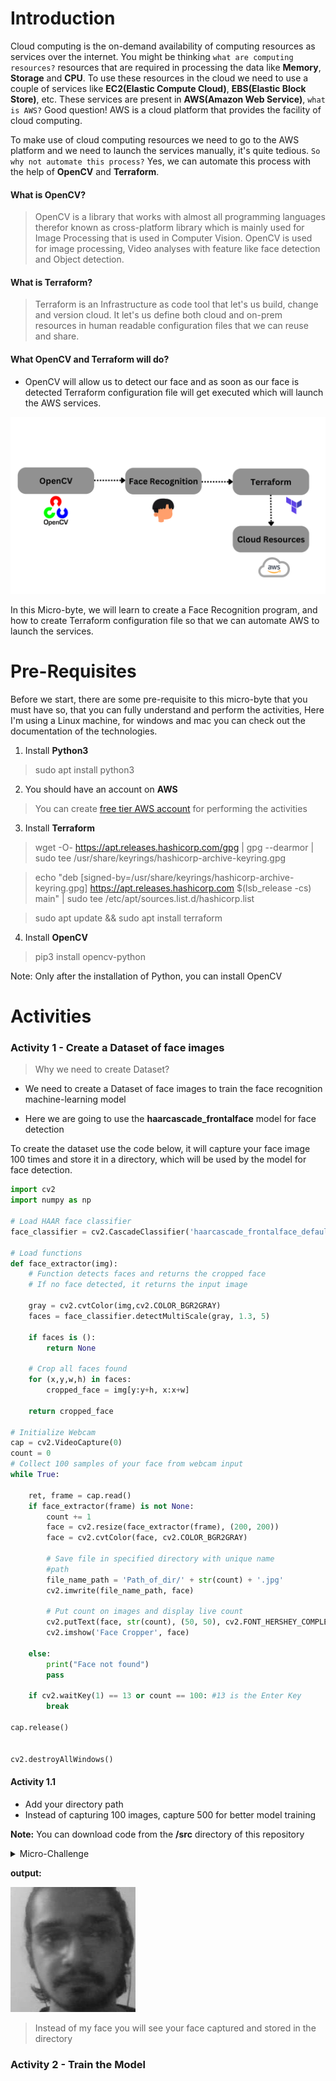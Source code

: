 # Introduction

Cloud computing is the on-demand availability of computing resources as services over the internet. You might be thinking `what are computing resources?` resources that are required in processing the data like **Memory**, **Storage** and **CPU**. To use these resources in the cloud we need to use a couple of services like **EC2(Elastic Compute Cloud)**, **EBS(Elastic Block Store)**, etc. These services are present in **AWS(Amazon Web Service)**,   `what is AWS?` Good question!  AWS is a cloud platform that provides the facility of cloud computing.


To make use of cloud computing resources we need to go to the AWS platform and we need to launch the services manually,  it's quite tedious. `So why not automate this process?` Yes, we can automate this process with the help of **OpenCV** and **Terraform**.

#### What is OpenCV?
> OpenCV is a library that works with almost all programming languages therefor known as cross-platform library which is mainly used for Image Processing that is used in Computer Vision. OpenCV is used for image processing, Video analyses with feature like face detection and Object detection.

#### What is Terraform?
> Terraform is an Infrastructure as code tool that let's us build, change and version cloud. It let's us define both cloud and on-prem resources in human readable configuration files that we can reuse and share.

#### What OpenCV and Terraform will do?
- OpenCV will allow us to detect our face and as soon as our face is detected Terraform configuration file will get executed which will launch the AWS services.

![Architecture](./Images/archtitecture.png)


In this Micro-byte, we will learn to create a Face Recognition program, and how to create Terraform configuration file so that we can automate AWS to launch the services.


# Pre-Requisites

Before we start, there are some pre-requisite to this micro-byte that you must have so, that you can fully understand and perform the activities, Here I'm using a Linux machine, for windows and mac you can check out the documentation of the technologies.

1. Install **Python3**
> sudo apt install python3

2. You should have an account on **AWS**
>You can create [free tier AWS account](https://aws.amazon.com/free/?all-free-tier.sort-by=item.additionalFields.SortRank&all-free-tier.sort-order=asc&awsf.Free%20Tier%20Types=*all&awsf.Free%20Tier%20Categories=*all) for performing the activities

3. Install **Terraform**
> wget -O- https://apt.releases.hashicorp.com/gpg | gpg --dearmor | sudo tee /usr/share/keyrings/hashicorp-archive-keyring.gpg

> echo "deb [signed-by=/usr/share/keyrings/hashicorp-archive-keyring.gpg] https://apt.releases.hashicorp.com $(lsb_release -cs) main" | sudo tee /etc/apt/sources.list.d/hashicorp.list

> sudo apt update && sudo apt install terraform

4.  Install **OpenCV**
> pip3 install opencv-python

Note: Only after the installation of Python, you can install OpenCV


# Activities

### Activity 1 - Create a Dataset of face images

> Why we need to create Dataset?

- We need to create a Dataset of face images to train the face recognition machine-learning model

- Here we are going to use the **haarcascade_frontalface** model for face detection

To create the dataset use the code below, it will capture your face image 100 times and store it in a directory, which will be used by the model for face detection.

```Python
import cv2
import numpy as np

# Load HAAR face classifier
face_classifier = cv2.CascadeClassifier('haarcascade_frontalface_default.xml')

# Load functions
def face_extractor(img):
    # Function detects faces and returns the cropped face
    # If no face detected, it returns the input image

    gray = cv2.cvtColor(img,cv2.COLOR_BGR2GRAY)
    faces = face_classifier.detectMultiScale(gray, 1.3, 5)

    if faces is ():
        return None

    # Crop all faces found
    for (x,y,w,h) in faces:
        cropped_face = img[y:y+h, x:x+w]

    return cropped_face

# Initialize Webcam
cap = cv2.VideoCapture(0)
count = 0
# Collect 100 samples of your face from webcam input
while True:

    ret, frame = cap.read()
    if face_extractor(frame) is not None:
        count += 1
        face = cv2.resize(face_extractor(frame), (200, 200))
        face = cv2.cvtColor(face, cv2.COLOR_BGR2GRAY)

        # Save file in specified directory with unique name
        #path
        file_name_path = 'Path_of_dir/' + str(count) + '.jpg'
        cv2.imwrite(file_name_path, face)

        # Put count on images and display live count
        cv2.putText(face, str(count), (50, 50), cv2.FONT_HERSHEY_COMPLEX, 1, (0,255,0), 2)
        cv2.imshow('Face Cropper', face)

    else:
        print("Face not found")
        pass

    if cv2.waitKey(1) == 13 or count == 100: #13 is the Enter Key
        break

cap.release()


cv2.destroyAllWindows()

```
#### Activity 1.1

- Add your directory path
- Instead of capturing 100 images, capture 500 for better model training

**Note:** You can download code from the **/src** directory of this repository

<details>
<summary>Micro-Challenge</summary>
Instead of using a laptop or external webcam for face detection try to use your phone camera i.e connect your phone to the program for face detection 

> Hint: IP Webcam android application
</details>


**output:** 

![face](./Images/face.jpg)

> Instead of my face you will see your face captured and stored in the directory

### Activity 2 - Train the Model




